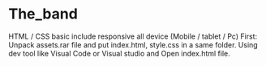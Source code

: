 # The_band
HTML / CSS basic include responsive all device (Mobile / tablet / Pc)
First: Unpack assets.rar file and put index.html, style.css in a same folder.
Using dev tool like Visual Code or Visual studio and Open index.html file.
